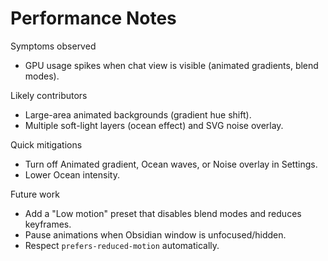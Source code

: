 # Performance Notes

Symptoms observed
- GPU usage spikes when chat view is visible (animated gradients, blend modes).

Likely contributors
- Large-area animated backgrounds (gradient hue shift).
- Multiple soft-light layers (ocean effect) and SVG noise overlay.

Quick mitigations
- Turn off Animated gradient, Ocean waves, or Noise overlay in Settings.
- Lower Ocean intensity.

Future work
- Add a "Low motion" preset that disables blend modes and reduces keyframes.
- Pause animations when Obsidian window is unfocused/hidden.
- Respect `prefers-reduced-motion` automatically.
